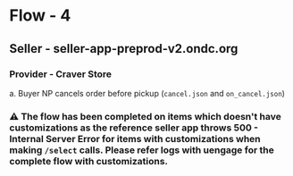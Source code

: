 # Flow - 4
## Seller - seller-app-preprod-v2.ondc.org
### Provider - Craver Store

a. Buyer NP cancels order before pickup (`cancel.json` and `on_cancel.json`)

### ⚠️ The flow has been completed on items which doesn't have customizations as the reference seller app throws 500 - Internal Server Error for items with customizations when making `/select` calls. Please refer logs with uengage for the complete flow with customizations.